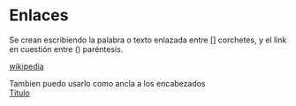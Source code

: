 # Enlaces
Se crean escribiendo la palabra o texto enlazada entre [] corchetes, y el link en cuestión entre () paréntesis.  

[wikipedia][def]

[def]: https://es.wikipedia.org/wiki/Markdown  


Tambien puedo usarlo como ancla a los encabezados  
[Titulo](#enlaces)